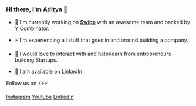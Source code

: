 <!--
**swipe9/swipe9** is a ✨ _special_ ✨ repository because its `README.md` (this file) appears on your GitHub profile.

Here are some ideas to get you started:

- 🔭 I’m currently working on
- 🌱 I’m currently learning ...
- 👯 I’m looking to collaborate on ...
- 🤔 I’m looking for help with ...
- 💬 Ask me about ...
- 📫 How to reach me: ...
- 😄 Pronouns: ...
- ⚡ Fun fact: ...
-->

### Hi there, I'm Aditya 👋

- 🔭 I'm currently working on [**Swipe**](https://getswipe.in) with an awesome team and backed by Y Combinator.

- ⚡ I'm experiencing all stuff that goes in and around building a company.

- :raised_hands: I would love to interact with and help/learn from entrepreneurs building Startups.

- :email: I am available on [LinkedIn](https://www.linkedin.com/company/getswipeindia)

Follow us on ⚡⚡⚡

[Instagram](https://www.instagram.com/getswipeindia/)
[Youtube](https://www.youtube.com/@swipebilling)
[LinkedIn](https://www.linkedin.com/company/getswipeindia)
